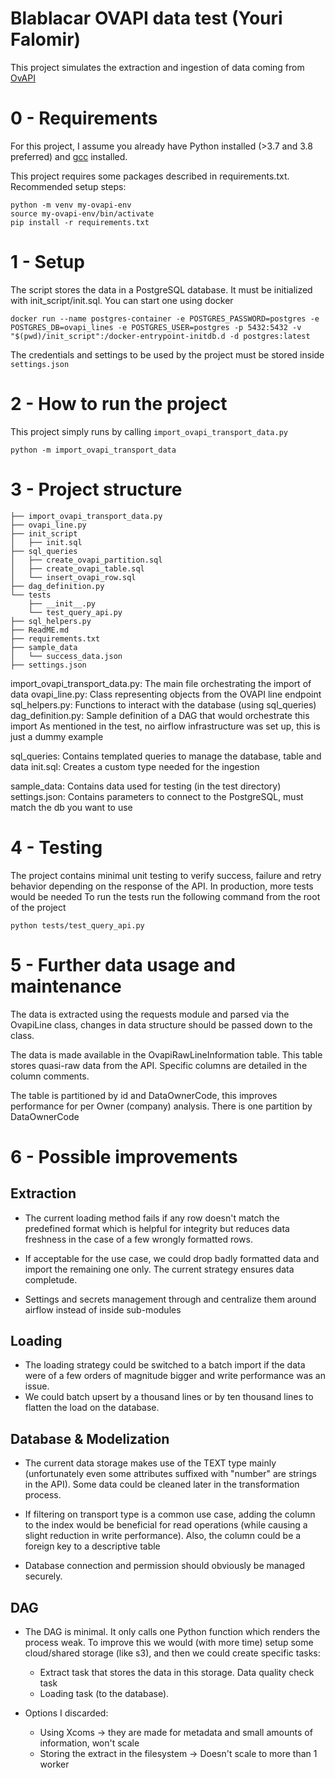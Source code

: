 
# Blablacar OVAPI data test (Youri Falomir)

This project simulates the extraction and ingestion of data coming from [OvAPI](https://github.com/koch-t/KV78Turbo-OVAPI/wiki)

# 0 - Requirements

For this project, I assume you already have Python installed (>3.7 and 3.8 preferred) and [gcc](https://doc.ubuntu-fr.org/gcc) installed.

This project requires some packages described in requirements.txt. 
Recommended setup steps:
```
python -m venv my-ovapi-env
source my-ovapi-env/bin/activate
pip install -r requirements.txt
```

# 1 - Setup

The script stores the data in a PostgreSQL database. It must be initialized with init_script/init.sql.
You can start one using docker
```
docker run --name postgres-container -e POSTGRES_PASSWORD=postgres -e POSTGRES_DB=ovapi_lines -e POSTGRES_USER=postgres -p 5432:5432 -v "$(pwd)/init_script":/docker-entrypoint-initdb.d -d postgres:latest 
```

The credentials and settings to be used by the project must be stored inside `settings.json`

# 2 - How to run the project

This project simply runs by calling `import_ovapi_transport_data.py`
```
python -m import_ovapi_transport_data
```

# 3 - Project structure
```
├── import_ovapi_transport_data.py
├── ovapi_line.py
├── init_script
│   ├── init.sql
├── sql_queries
│   ├── create_ovapi_partition.sql
│   ├── create_ovapi_table.sql
│   └── insert_ovapi_row.sql
├── dag_definition.py
└── tests
    ├── __init__.py
    └── test_query_api.py
├── sql_helpers.py
├── ReadME.md
├── requirements.txt
├── sample_data
│   └── success_data.json
├── settings.json
```


import_ovapi_transport_data.py: The main file orchestrating the import of data
ovapi_line.py: Class representing objects from the OVAPI line endpoint
sql_helpers.py: Functions to interact with the database (using sql_queries)
dag_definition.py: Sample definition of a DAG that would orchestrate this import
As mentioned in the test, no airflow infrastructure was set up, this is just a dummy example

sql_queries: Contains templated queries to manage the database, table and data
init.sql: Creates a custom type needed for the ingestion

sample_data: Contains data used for testing (in the test directory)
settings.json: Contains parameters to connect to the PostgreSQL, must match the db you want to use

# 4 - Testing 
The project contains minimal unit testing to verify success, failure and retry behavior depending on the response of the API. In production, more tests would be needed
To run the tests run the following command from the root of the project
```
python tests/test_query_api.py 
```

# 5 - Further data usage and maintenance

The data is extracted using the requests module and parsed via the OvapiLine class, changes in data structure should be passed down to the class.


The data is made available in the OvapiRawLineInformation table. This table stores quasi-raw data from the API. Specific columns are detailed in the column comments.

The table is partitioned by id and DataOwnerCode, this improves performance for per Owner (company) analysis. There is one partition by DataOwnerCode

# 6 - Possible improvements

## Extraction
- The current loading method fails if any row doesn't match the predefined format which is helpful for integrity but reduces data freshness in the case of a few wrongly formatted rows.
- If acceptable for the use case, we could drop badly formatted data and import the remaining one only. The current strategy ensures data completude.

- Settings and secrets management through and centralize them around airflow instead of inside sub-modules

## Loading
- The loading strategy could be switched to a batch import if the data were of a few orders of magnitude bigger and write performance was an issue.
- We could batch upsert by a thousand lines or by ten thousand lines to flatten the load on the database.

## Database & Modelization
- The current data storage makes use of the TEXT type mainly (unfortunately even some attributes suffixed with "number" are strings in the API). Some data could be cleaned later in the transformation process.

- If filtering on transport type is a common use case, adding the column to the index would be beneficial for read operations (while causing a slight reduction in write performance). Also, the column could be a foreign key to a descriptive table

- Database connection and permission should obviously be managed securely.

## DAG

- The DAG is minimal. It only calls one Python function which renders the process weak. To improve this we would (with more time) setup some cloud/shared storage (like s3), and then we could create specific tasks:
    - Extract task that stores the data in this storage.
      Data quality check task
    - Loading task (to the database).
    
- Options I discarded:
  - Using Xcoms -> they are made for metadata and small amounts of information, won't scale
  - Storing the extract in the filesystem -> Doesn't scale to more than 1 worker
